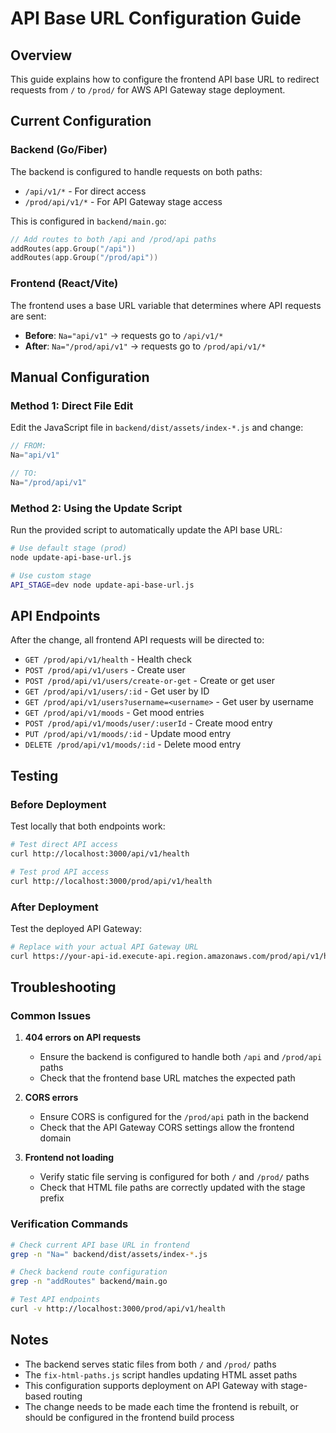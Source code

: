 # API Base URL Configuration Guide

## Overview
This guide explains how to configure the frontend API base URL to redirect requests from `/` to `/prod/` for AWS API Gateway stage deployment.

## Current Configuration

### Backend (Go/Fiber)
The backend is configured to handle requests on both paths:
- `/api/v1/*` - For direct access
- `/prod/api/v1/*` - For API Gateway stage access

This is configured in `backend/main.go`:
```go
// Add routes to both /api and /prod/api paths
addRoutes(app.Group("/api"))
addRoutes(app.Group("/prod/api"))
```

### Frontend (React/Vite)
The frontend uses a base URL variable that determines where API requests are sent:
- **Before**: `Na="api/v1"` → requests go to `/api/v1/*`
- **After**: `Na="/prod/api/v1"` → requests go to `/prod/api/v1/*`

## Manual Configuration

### Method 1: Direct File Edit
Edit the JavaScript file in `backend/dist/assets/index-*.js` and change:
```javascript
// FROM:
Na="api/v1"

// TO:
Na="/prod/api/v1"
```

### Method 2: Using the Update Script
Run the provided script to automatically update the API base URL:
```bash
# Use default stage (prod)
node update-api-base-url.js

# Use custom stage
API_STAGE=dev node update-api-base-url.js
```

## API Endpoints

After the change, all frontend API requests will be directed to:
- `GET /prod/api/v1/health` - Health check
- `POST /prod/api/v1/users` - Create user
- `POST /prod/api/v1/users/create-or-get` - Create or get user
- `GET /prod/api/v1/users/:id` - Get user by ID
- `GET /prod/api/v1/users?username=<username>` - Get user by username
- `GET /prod/api/v1/moods` - Get mood entries
- `POST /prod/api/v1/moods/user/:userId` - Create mood entry
- `PUT /prod/api/v1/moods/:id` - Update mood entry
- `DELETE /prod/api/v1/moods/:id` - Delete mood entry

## Testing

### Before Deployment
Test locally that both endpoints work:
```bash
# Test direct API access
curl http://localhost:3000/api/v1/health

# Test prod API access
curl http://localhost:3000/prod/api/v1/health
```

### After Deployment
Test the deployed API Gateway:
```bash
# Replace with your actual API Gateway URL
curl https://your-api-id.execute-api.region.amazonaws.com/prod/api/v1/health
```

## Troubleshooting

### Common Issues

1. **404 errors on API requests**
   - Ensure the backend is configured to handle both `/api` and `/prod/api` paths
   - Check that the frontend base URL matches the expected path

2. **CORS errors**
   - Ensure CORS is configured for the `/prod/api` path in the backend
   - Check that the API Gateway CORS settings allow the frontend domain

3. **Frontend not loading**
   - Verify static file serving is configured for both `/` and `/prod/` paths
   - Check that HTML file paths are correctly updated with the stage prefix

### Verification Commands
```bash
# Check current API base URL in frontend
grep -n "Na=" backend/dist/assets/index-*.js

# Check backend route configuration
grep -n "addRoutes" backend/main.go

# Test API endpoints
curl -v http://localhost:3000/prod/api/v1/health
```

## Notes

- The backend serves static files from both `/` and `/prod/` paths
- The `fix-html-paths.js` script handles updating HTML asset paths
- This configuration supports deployment on API Gateway with stage-based routing
- The change needs to be made each time the frontend is rebuilt, or should be configured in the frontend build process
